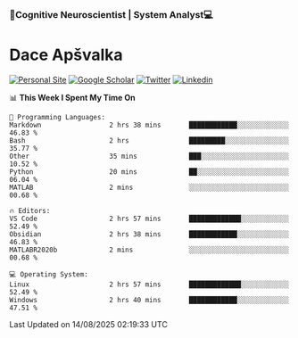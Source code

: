 ### 🧠Cognitive Neuroscientist | System Analyst💻
# Dace Apšvalka

[![Personal Site](https://img.shields.io/badge/website-teal?style=for-the-badge&logo=About.me&logoColor=white)](https://dcdace.net/)
[![Google Scholar](https://img.shields.io/badge/Scholar-yellow?style=for-the-badge&logo=googlescholar&logoColor=ffffff)](https://scholar.google.com/citations?hl=en&user=W8q0HBkAAAAJ&view_op=list_works&sortby=pubdate)
[![Twitter](https://img.shields.io/badge/Twitter-1DA1F2?logo=twitter&logoColor=white&style=for-the-badge)](https://twitter.com/dcdace)
[![Linkedin](https://img.shields.io/badge/linkedin-0077B5?logo=linkedin&logoColor=white&style=for-the-badge)](https://www.linkedin.com/in/dace-apsvalka/)

<!--
[![Dace's wakatime stats](https://github-readme-stats.vercel.app/api/wakatime?username=dcdace&theme=react&layout=compact&custom_title=Coding+past+7+days&v=2)](https://github.com/dcdace/dcdace)


[![github](https://img.shields.io/github/followers/dcdace?logo=github&style=plastic)](https://github.com/dcdace?tab=followers "GitHub followers")
[![wakatime](https://wakatime.com/badge/user/6e7556d3-b1db-4eef-a7e8-9bad735fc27e.svg?style=plastic?v=2)](https://wakatime.com/@6e7556d3-b1db-4eef-a7e8-9bad735fc27e "Total time coded since Feb 28 2022")

[![twitter](https://img.shields.io/twitter/follow/dcdace?label=followers&logo=twitter&color=%23007ec6&style=plastic)](https://twitter.com/dcdace "Twitter followers")

[![Dace's languages](https://github-readme-stats-one-nu-13.vercel.app/api/top-langs/?username=dcdace&langs_count=10&theme=nord&layout=compact)](https://github.com/anuraghazra/github-readme-stats) 
[![Dace's GitHub stats](https://github-readme-stats-one-nu-13.vercel.app/api?username=dcdace&theme=dracula&hide=prs,issues&count_private=true&show_icons=true&hide_rank=true&include_all_commits=true&hide_title=false&custom_title=GitHub+Stats)](https://github.com/anuraghazra/github-readme-stats)
-->

<!--START_SECTION:waka-->
📊 **This Week I Spent My Time On** 

```text
💬 Programming Languages: 
Markdown                 2 hrs 38 mins       ████████████░░░░░░░░░░░░░   46.83 % 
Bash                     2 hrs               █████████░░░░░░░░░░░░░░░░   35.77 % 
Other                    35 mins             ███░░░░░░░░░░░░░░░░░░░░░░   10.52 % 
Python                   20 mins             ██░░░░░░░░░░░░░░░░░░░░░░░   06.04 % 
MATLAB                   2 mins              ░░░░░░░░░░░░░░░░░░░░░░░░░   00.68 % 

🔥 Editors: 
VS Code                  2 hrs 57 mins       █████████████░░░░░░░░░░░░   52.49 % 
Obsidian                 2 hrs 38 mins       ████████████░░░░░░░░░░░░░   46.83 % 
MATLABR2020b             2 mins              ░░░░░░░░░░░░░░░░░░░░░░░░░   00.68 % 

💻 Operating System: 
Linux                    2 hrs 57 mins       █████████████░░░░░░░░░░░░   52.49 % 
Windows                  2 hrs 40 mins       ████████████░░░░░░░░░░░░░   47.51 % 
```


 Last Updated on 14/08/2025 02:19:33 UTC
<!--END_SECTION:waka-->

